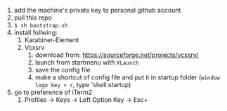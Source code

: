 1. add the machine's private key to personal github account
2. pull this repo
3. `$ sh bootstrap.sh`
4. install follwing:  
    1. Karabiner-Element
    2. Vcxsrv  
        1. download from: https://sourceforge.net/projects/vcxsrv/
        1. launch from startmenu with `XLaunch`
        2. save the config file
        3. make a shortcut of config file and put it in startup folder (`window logo key + r`, type 'shell:startup)
5. go to preference of iTerm2
	1. Profiles -> Keys -> Left Option Key -> Esc+
